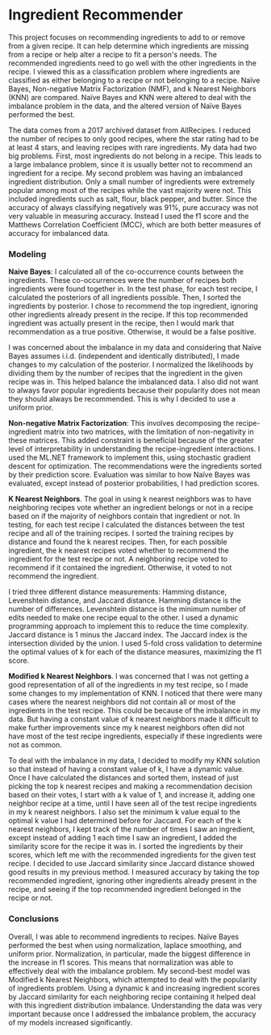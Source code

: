 # Ingredient Recommender
This project focuses on recommending ingredients to add to or remove from a given recipe. It can help determine which ingredients are missing from a recipe or help alter a recipe to fit a person's needs. The recommended ingredients need to go well with the other ingredients in the recipe. I viewed this as a classification problem where ingredients are classified as either belonging to a recipe or not belonging to a recipe. Naïve Bayes, Non-negative Matrix Factorization (NMF), and k Nearest Neighbors (KNN) are compared. Naïve Bayes and KNN were altered to deal with the imbalance problem in the data, and the altered version of Naïve Bayes performed the best. 

The data comes from a 2017 archived dataset from AllRecipes. I reduced the number of recipes to only good recipes, where the star rating had to be at least 4 stars, and leaving recipes with rare ingredients. My data had two big problems. First, most ingredients do not belong in a recipe. This leads to a large imbalance problem, since it is usually better not to recommend an ingredient for a recipe. My second problem was having an imbalanced ingredient distribution. Only a small number of ingredients were extremely popular among most of the recipes while the vast majority were not. This included ingredients such as salt, flour, black pepper, and butter. Since the accuracy of always classifying negatively was 91%, pure accuracy was not very valuable in measuring accuracy. Instead I used the f1 score and the Matthews Correlation Coefficient (MCC), which are both better measures of accuracy for imbalanced data. 

### Modeling
**Naive Bayes**:
I calculated all of the co-occurrence counts between the ingredients. These co-occurrences were the number of recipes both ingredients were found together in. In the test phase, for each test recipe, I calculated the posteriors of all ingredients possible. Then, I sorted the ingredients by posterior. I chose to recommend the top ingredient, ignoring other ingredients already present in the recipe. If this top recommended ingredient was actually present in the recipe, then I would mark that recommendation as a true positive. Otherwise, it would be a false positive. 

I was concerned about the imbalance in my data and considering that Naïve Bayes assumes i.i.d. (independent and identically distributed), I made changes to my calculation of the posterior. I normalized the likelihoods by dividing them by the number of recipes that the ingredient in the given recipe was in. This helped balance the imbalanced data. I also did not want to always favor popular ingredients because their popularity does not mean they should always be recommended. This is why I decided to use a uniform prior.

**Non-negative Matrix Factorization**: This involves decomposing the recipe-ingredient matrix into two matrices, with the limitation of non-negativity in these matrices. This added constraint is beneficial because of the greater level of interpretability in understanding the recipe-ingredient interactions. I used the ML.NET framework to implement this, using stochastic gradient descent for optimization. The recommendations were the ingredients sorted by their prediction score. Evaluation was similar to how Naïve Bayes was evaluated, except instead of posterior probabilities, I had prediction scores.

**K Nearest Neighbors**. The goal in using k nearest neighbors was to have neighboring recipes vote whether an ingredient belongs or not in a recipe based on if the majority of neighbors contain that ingredient or not. In testing, for each test recipe I calculated the distances between the test recipe and all of the training recipes. I sorted the training recipes by distance and found the k nearest recipes. Then, for each possible ingredient, the k nearest recipes voted whether to recommend the ingredient for the test recipe or not. A neighboring recipe voted to recommend if it contained the ingredient. Otherwise, it voted to not recommend the ingredient. 

I tried three different distance measurements: Hamming distance, Levenshtein distance, and Jaccard distance. Hamming distance is the number of differences. Levenshtein distance is the minimum number of edits needed to make one recipe equal to the other. I used a dynamic programming approach to implement this to reduce the time complexity. Jaccard distance is 1 minus the Jaccard index. The Jaccard index is the intersection divided by the union. I used 5-fold cross validation to determine the optimal values of k for each of the distance measures, maximizing the f1 score.

**Modified k Nearest Neighbors**. I was concerned that I was not getting a good representation of all of the ingredients in my test recipe, so I made some changes to my implementation of KNN. I noticed that there were many cases where the nearest neighbors did not contain all or most of the ingredients in the test recipe. This could be because of the imbalance in my data. But having a constant value of k nearest neighbors made it difficult to make further improvements since my k nearest neighbors often did not have most of the test recipe ingredients, especially if these ingredients were not as common. 

To deal with the imbalance in my data, I decided to modify my KNN solution so that instead of having a constant value of k, I have a dynamic value. Once I have calculated the distances and sorted them, instead of just picking the top k nearest recipes and making a recommendation decision based on their votes, I start with a k value of 1, and increase it, adding one neighbor recipe at a time, until I have seen all of the test recipe ingredients in my k nearest neighbors. I also set the minimum k value equal to the optimal k value I had determined before for Jaccard. For each of the k nearest neighbors, I kept track of the number of times I saw an ingredient, except instead of adding 1 each time I saw an ingredient, I added the similarity score for the recipe it was in. I sorted the ingredients by their scores, which left me with the recommended ingredients for the given test recipe. I decided to use Jaccard similarity since Jaccard distance showed good results in my previous method.  I measured accuracy by taking the top recommended ingredient, ignoring other ingredients already present in the recipe, and seeing if the top recommended ingredient belonged in the recipe or not. 

### Conclusions
Overall, I was able to recommend ingredients to recipes. Naïve Bayes performed the best when using normalization, laplace smoothing, and uniform prior. Normalization, in particular, made the biggest difference in the increase in f1 scores. This means that normalization was able to effectively deal with the imbalance problem. My second-best model was Modified k Nearest Neighbors, which attempted to deal with the popularity of ingredients problem. Using a dynamic k and increasing ingredient scores by Jaccard similarity for each neighboring recipe containing it helped deal with this ingredient distribution imbalance. Understanding the data was very important because once I addressed the imbalance problem, the accuracy of my models increased significantly. 

